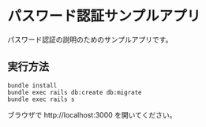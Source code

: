 # パスワード認証サンプルアプリ
パスワード認証の説明のためのサンプルアプリです。

## 実行方法
```
bundle install
bundle exec rails db:create db:migrate
bundle exec rails s
```

ブラウザで http://localhost:3000 を開いてください。
